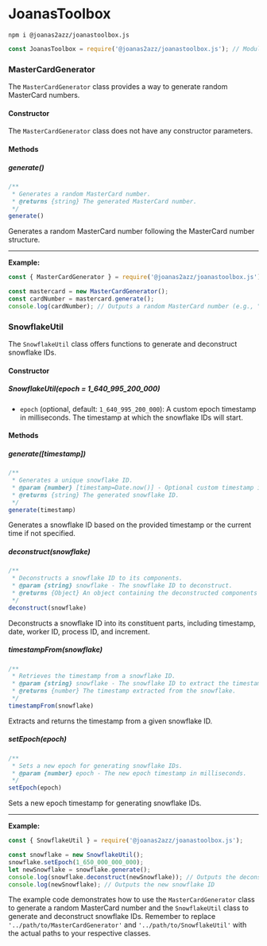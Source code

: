 # JoanasToolbox

`npm i @joanas2azz/joanastoolbox.js`

```js
const JoanasToolbox = require('@joanas2azz/joanastoolbox.js'); // Module importation
```

### MasterCardGenerator

The `MasterCardGenerator` class provides a way to generate random MasterCard numbers.

#### Constructor

The `MasterCardGenerator` class does not have any constructor parameters.

#### Methods

##### generate()

```javascript
/**
 * Generates a random MasterCard number.
 * @returns {string} The generated MasterCard number.
 */
generate()
```

Generates a random MasterCard number following the MasterCard number structure.

---

**Example:**

```javascript
const { MasterCardGenerator } = require('@joanas2azz/joanastoolbox.js');

const mastercard = new MasterCardGenerator();
const cardNumber = mastercard.generate();
console.log(cardNumber); // Outputs a random MasterCard number (e.g., "5555555555554444")
```

### SnowflakeUtil

The `SnowflakeUtil` class offers functions to generate and deconstruct snowflake IDs.

#### Constructor

##### SnowflakeUtil(epoch = 1_640_995_200_000)

- `epoch` (optional, default: `1_640_995_200_000`): A custom epoch timestamp in milliseconds. The timestamp at which the snowflake IDs will start.

#### Methods

##### generate([timestamp])

```javascript
/**
 * Generates a unique snowflake ID.
 * @param {number} [timestamp=Date.now()] - Optional custom timestamp in milliseconds.
 * @returns {string} The generated snowflake ID.
 */
generate(timestamp)
```

Generates a snowflake ID based on the provided timestamp or the current time if not specified.

##### deconstruct(snowflake)

```javascript
/**
 * Deconstructs a snowflake ID to its components.
 * @param {string} snowflake - The snowflake ID to deconstruct.
 * @returns {Object} An object containing the deconstructed components of the snowflake.
 */
deconstruct(snowflake)
```

Deconstructs a snowflake ID into its constituent parts, including timestamp, date, worker ID, process ID, and increment.

##### timestampFrom(snowflake)

```javascript
/**
 * Retrieves the timestamp from a snowflake ID.
 * @param {string} snowflake - The snowflake ID to extract the timestamp from.
 * @returns {number} The timestamp extracted from the snowflake.
 */
timestampFrom(snowflake)
```

Extracts and returns the timestamp from a given snowflake ID.

##### setEpoch(epoch)

```javascript
/**
 * Sets a new epoch for generating snowflake IDs.
 * @param {number} epoch - The new epoch timestamp in milliseconds.
 */
setEpoch(epoch)
```

Sets a new epoch timestamp for generating snowflake IDs.

---

**Example:**

```javascript
const { SnowflakeUtil } = require('@joanas2azz/joanastoolbox.js');

const snowflake = new SnowflakeUtil();
snowflake.setEpoch(1_650_000_000_000);
let newSnowflake = snowflake.generate();
console.log(snowflake.deconstruct(newSnowflake)); // Outputs the deconstructed snowflake information
console.log(newSnowflake); // Outputs the new snowflake ID
```

The example code demonstrates how to use the `MasterCardGenerator` class to generate a random MasterCard number and the `SnowflakeUtil` class to generate and deconstruct snowflake IDs. Remember to replace `'../path/to/MasterCardGenerator'` and `'../path/to/SnowflakeUtil'` with the actual paths to your respective classes.